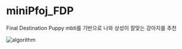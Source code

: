 # miniPfoj_FDP
Final Destination Puppy
mbti를 기반으로 나와 상성이 잘맞는 강아지를 추천


![algorithm](https://user-images.githubusercontent.com/83942678/149305271-aa5cb436-d922-4421-baa5-82be071adbbd.png)
